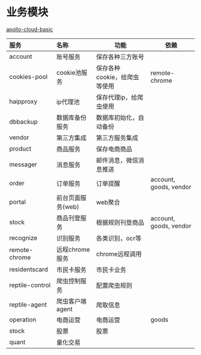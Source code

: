 # 业务模块

[apollo-cloud-basic](https://github.com/lzk90s/apollo-cloud-basic)

|服务 | 名称 | 功能 |依赖 |
| :---- | :---- | ---- | ---- |
| account | 账号服务 | 保存各种三方账号 | |
| cookies-pool | cookie池服务 | 保存各种cookie，给爬虫等使用 | remote-chrome |
| haipproxy | ip代理池 | 保存代理ip，给爬虫使用 | |
| dbbackup | 数据库备份服务| 数据库初始化，自动备份 | |
| vendor | 第三方集成 | 第三方服务集成 | |
| product | 商品服务 | 保存电商商品 | |
| messager | 消息服务 | 邮件消息，微信消息推送 | |
| order | 订单服务| 订单提醒 | account, goods, vendor |
| portal | 前台页面服务(web) | web聚合 | |
| stock | 商品刊登服务 | 根据规则刊登商品 | account, goods, vendor |
| recognize | 识别服务| 各类识别，ocr等 | |
| remote-chrome | 远程chrome服务| chrome远程调用 | |
| residentscard | 市民卡服务| 市民卡业务 | |
| reptile-control | 爬虫控制服务| 配置爬虫规则 |   |
| reptile-agent | 爬虫客户端agent | 爬取信息 | |
| operation | 电商运营 | 电商运营 | goods | 
| stock | 股票 | 股票 | | 
| quant | 量化交易 | | |